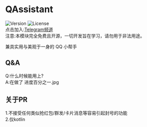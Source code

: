  # QAssistant
![Version](https://img.shields.io/github/stars/KitsunePie/QAssistant)
![License](https://img.shields.io/github/license/KitsunePie/QAssistant)     
点击加入:[Telegram频道](https://t.me/QAssistant)    
注意:本模块完全免费且开源，一切开发旨在学习，请勿用于非法用途。        

兼具实用与美观于一身的 QQ 小帮手

## Q&A
Q:什么时候能用上?        
A:在做了 进度百分之一.jpg

## 关于PR
1.不接受任何类似抢红包/群发/卡片消息等容易引起封号的功能        
2.仅kotlin
#
